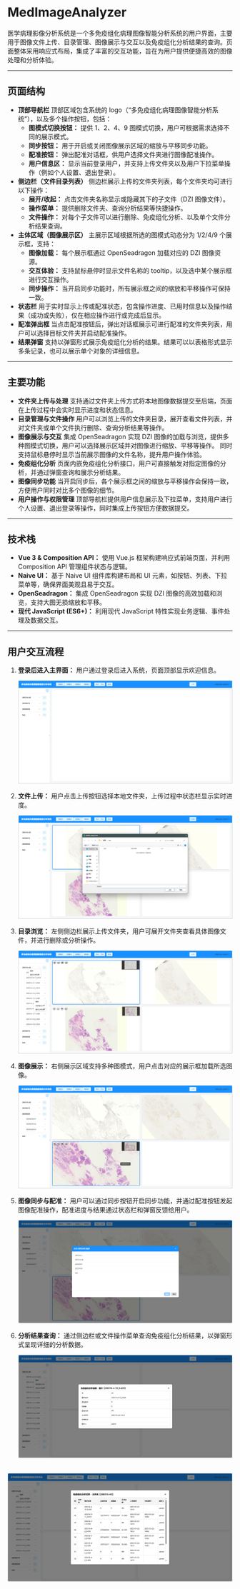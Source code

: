 # MedImageAnalyzer
医学病理影像分析系统是一个多免疫组化病理图像智能分析系统的用户界面，主要用于图像文件上传、目录管理、图像展示与交互以及免疫组化分析结果的查询。页面整体采用响应式布局，集成了丰富的交互功能，旨在为用户提供便捷高效的图像处理和分析体验。

------

## 页面结构

- **顶部导航栏**
   顶部区域包含系统的 logo（“多免疫组化病理图像智能分析系统”），以及多个操作按钮，包括：
  - **图模式切换按钮：** 提供 1、2、4、9 图模式切换，用户可根据需求选择不同的展示模式。
  - **同步按钮：** 用于开启或关闭图像展示区域的缩放与平移同步功能。
  - **配准按钮：** 弹出配准对话框，供用户选择文件夹进行图像配准操作。
  - **用户信息区：** 显示当前登录用户，并支持上传文件夹以及用户下拉菜单操作（例如个人设置、退出登录）。
- **侧边栏（文件目录列表）**
   侧边栏展示上传的文件夹列表，每个文件夹均可进行以下操作：
  - **展开/收起：** 点击文件夹名称显示或隐藏其下的子文件（DZI 图像文件）。
  - **操作菜单：** 提供删除文件夹、查询分析结果等快捷操作。
  - **文件操作：** 对每个子文件可以进行删除、免疫组化分析、以及单个文件分析结果查询。
- **主体区域（图像展示区）**
   主展示区域根据所选的图模式动态分为 1/2/4/9 个展示框，支持：
  - **图像加载：** 每个展示框通过 OpenSeadragon 加载对应的 DZI 图像资源。
  - **交互体验：** 支持鼠标悬停时显示文件名称的 tooltip，以及选中某个展示框进行交互操作。
  - **同步操作：** 当开启同步功能时，所有展示框之间的缩放和平移操作可保持一致。
- **状态栏**
   用于实时显示上传或配准状态，包含操作进度、已用时信息以及操作结果（成功或失败），仅在相应操作进行或完成后显示。
- **配准弹出框**
   当点击配准按钮后，弹出对话框展示可进行配准的文件夹列表，用户可以选择目标文件夹并启动配准操作。
- **结果弹窗**
   支持以弹窗形式展示免疫组化分析的结果。结果可以以表格形式显示多条记录，也可以展示单个对象的详细信息。

------

## 主要功能

- **文件夹上传与处理**
   支持通过文件夹上传方式将本地图像数据提交至后端，页面在上传过程中会实时显示进度和状态信息。
- **目录管理与文件操作**
   用户可以浏览上传的文件夹目录，展开查看文件列表，并对文件夹或单个文件执行删除、查询分析结果等操作。
- **图像展示与交互**
   集成 OpenSeadragon 实现 DZI 图像的加载与浏览，提供多种图模式切换，用户可以选择展示区域并对图像进行缩放、平移等操作。
   同时支持鼠标悬停时显示当前展示图像的文件名称，提升用户操作体验。
- **免疫组化分析**
   页面内嵌免疫组化分析接口，用户可直接触发对指定图像的分析，并通过弹窗查询和展示分析结果。
- **图像同步功能**
   当开启同步后，各个展示框之间的缩放与平移操作会保持一致，方便用户同时对比多个图像的细节。
- **用户操作与权限管理**
   顶部导航栏提供用户信息展示及下拉菜单，支持用户进行个人设置、退出登录等操作，同时集成上传按钮方便数据提交。

------

## 技术栈

- **Vue 3 & Composition API：** 使用 Vue.js 框架构建响应式前端页面，并利用 Composition API 管理组件状态与逻辑。
- **Naive UI：** 基于 Naive UI 组件库构建布局和 UI 元素，如按钮、列表、下拉菜单等，确保界面美观且易于交互。
- **OpenSeadragon：** 集成 OpenSeadragon 实现 DZI 图像的高效加载和浏览，支持大图无损缩放和平移。
- **现代 JavaScript (ES6+)：** 利用现代 JavaScript 特性实现业务逻辑、事件处理及数据交互。

------

## 用户交互流程

1. **登录后进入主界面：** 用户通过登录后进入系统，页面顶部显示欢迎信息。

   ![](.\imgs\main.png)

2. **文件上传：** 用户点击上传按钮选择本地文件夹，上传过程中状态栏显示实时进度。

   ![](.\imgs\upload.png)

3. **目录浏览：** 左侧侧边栏展示上传文件夹，用户可展开文件夹查看具体图像文件，并进行删除或分析操作。

   ![](.\imgs\list.png)

4. **图像展示：** 右侧展示区域支持多种图模式，用户点击对应的展示框加载所选图像。

   ![](.\imgs\show.png)

5. **图像同步与配准：** 用户可以通过同步按钮开启同步功能，并通过配准按钮发起图像配准操作，配准进度与结果通过状态栏和弹窗反馈给用户。

   ![](.\imgs\register.png)

6. **分析结果查询：** 通过侧边栏或文件操作菜单查询免疫组化分析结果，以弹窗形式呈现详细的分析数据。

   ![](.\imgs\ihcfileshow.png)

​        ![](.\imgs\ihcfoldershow.png)
